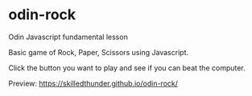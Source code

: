 # odin-rock
Odin Javascript fundamental lesson

Basic game of Rock, Paper, Scissors using Javascript.

Click the button you want to play and see if you can beat the computer.

Preview: https://skilledthunder.github.io/odin-rock/
